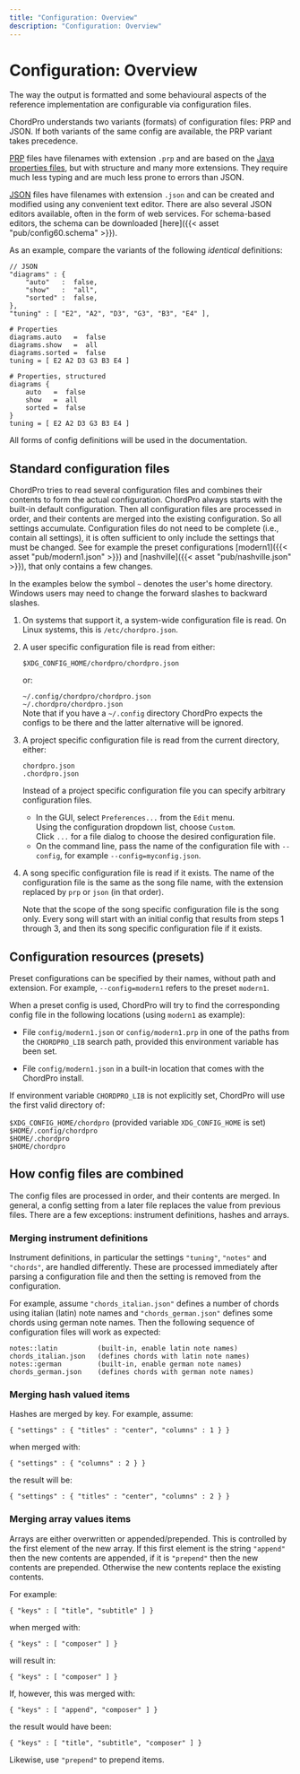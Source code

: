 ```yaml
---
title: "Configuration: Overview"
description: "Configuration: Overview"
---
```


# Configuration: Overview

The way the output is formatted and some behavioural aspects of the
reference implementation are configurable via configuration files.

ChordPro understands two variants (formats) of configuration files:
PRP and JSON. If both variants of the same config are available, the PRP
variant takes precedence.

[PRP](https://github.com/sciurius/perl-Data-Properties) files have
filenames with extension `.prp` and are based on the [Java properties
files](https://en.wikipedia.org/wiki/.properties), but with structure
and many more extensions. They require much less typing and are much
less prone to errors than JSON. 

[JSON](http://www.json.org/) files have filenames with extension
`.json` and can be created and modified using
any convenient text editor. There are also several JSON editors
available, often in the form of web services. For schema-based
editors, the schema can be downloaded [here]({{< asset
"pub/config60.schema" >}}).

As an example, compare the variants of the following _identical_
definitions:
````
// JSON
"diagrams" : {
    "auto"   :  false,
    "show"   :  "all",
    "sorted" :  false,
},
"tuning" : [ "E2", "A2", "D3", "G3", "B3", "E4" ],
````
````
# Properties
diagrams.auto   =  false
diagrams.show   =  all
diagrams.sorted =  false
tuning = [ E2 A2 D3 G3 B3 E4 ]
````
````
# Properties, structured
diagrams {
    auto   =  false
    show   =  all
    sorted =  false
}
tuning = [ E2 A2 D3 G3 B3 E4 ]
````

All forms of config definitions will be used in the documentation.

## Standard configuration files

ChordPro tries to read several configuration files and combines their contents to form the actual configuration. ChordPro always starts with the built-in default configuration. Then all configuration files are processed in order, and their contents are merged into the existing configuration. So all settings accumulate. Configuration files do not need to be complete (i.e., contain all settings), it is often sufficient to only include the settings that must be changed. See for example the preset configurations [modern1]({{< asset "pub/modern1.json" >}}) and [nashville]({{< asset "pub/nashville.json" >}}), that only contains a few changes.

In the examples below the symbol `~` denotes the user's home directory. Windows users may need to change the forward slashes to backward slashes.

1. On systems that support it, a system-wide configuration file is read. On Linux systems, this is `/etc/chordpro.json`.

2. A user specific configuration file is read from either:

    `$XDG_CONFIG_HOME/chordpro/chordpro.json`
	
	or:
	
    `~/.config/chordpro/chordpro.json`  
    `~/.chordpro/chordpro.json`  
  Note that if you have a `~/.config` directory ChordPro expects the configs to be there and the latter alternative will be ignored.

3. A project specific configuration file is read from the current directory, either:

    `chordpro.json`  
    `.chordpro.json`

   Instead of a project specific configuration file you can specify arbitrary configuration files.

   * In the GUI, select `Preferences...` from the `Edit` menu.  
     Using the configuration dropdown list, choose `Custom`.  
     Click `...` for a file dialog to choose the desired configuration file.
   * On the command line, pass the name of the configuration file with
     `--config`, for example `--config=myconfig.json`.

4. A song specific configuration file is read if it exists. The name
   of the configuration file is the same as the song file name, with
   the extension replaced by `prp` or `json` (in that order).  

   Note that the scope of the song specific configuration file is the
   song only. Every song will start with an initial config that results from
   steps 1 through 3, and then its song specific configuration file if
   it exists.

## Configuration resources (presets)

Preset configurations can be specified by their names, without path
and extension. For example, `--config=modern1` refers to the preset
`modern1`.

When a preset config is used, ChordPro will try to find the
corresponding config file in the following locations (using `modern1`
as example):

* File `config/modern1.json` or `config/modern1.prp` in one of the
  paths from the `CHORDPRO_LIB` search path, provided this
  environment variable has been set.
  
* File `config/modern1.json` in a built-in location that comes with
  the ChordPro install.
  
If environment variable `CHORDPRO_LIB` is not explicitly set, 
ChordPro will use the first valid directory of:

`$XDG_CONFIG_HOME/chordpro` (provided variable `XDG_CONFIG_HOME` is set)  
`$HOME/.config/chordpro`  
`$HOME/.chordpro`  
`$HOME/chordpro`

## How config files are combined

The config files are processed in order, and their contents are merged. In general, a config setting from a later file replaces the value from previous files. There are a few exceptions: instrument definitions, hashes and arrays.

### Merging instrument definitions

Instrument definitions, in particular the settings `"tuning"`, `"notes"` and `"chords"`, are handled differently. These are processed immediately after parsing a configuration file and then the setting is removed from the configuration.

For example, assume `"chords_italian.json"` defines a number of chords using italian (latin) note names and `"chords_german.json"` defines some chords using german note names. Then the following sequence of configuration files will work as expected:

    notes::latin          (built-in, enable latin note names)
    chords_italian.json   (defines chords with latin note names)
    notes::german         (built-in, enable german note names)
    chords_german.json    (defines chords with german note names)

### Merging hash valued items

Hashes are merged by key. For example, assume:

    { "settings" : { "titles" : "center", "columns" : 1 } }

when merged with:

    { "settings" : { "columns" : 2 } }

the result will be:

    { "settings" : { "titles" : "center", "columns" : 2 } }

### Merging array values items

Arrays are either overwritten or appended/prepended. This is
controlled by the first element of the new array. If this first
element is the string `"append"` then the new contents are appended, if it
is `"prepend"` then the new contents are prepended. Otherwise the new
contents replace the existing contents.

For example:

    { "keys" : [ "title", "subtitle" ] }

when merged with:

    { "keys" : [ "composer" ] }

will result in:

    { "keys" : [ "composer" ] }

If, however, this was merged with:

    { "keys" : [ "append", "composer" ] }

the result would have been:

    { "keys" : [ "title", "subtitle", "composer" ] }

Likewise, use `"prepend"` to prepend items.

